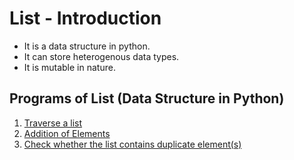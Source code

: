 # List - Introduction
- It is a data structure in python.
- It can store heterogenous data types.
- It is mutable in nature.

## Programs of List (Data Structure in Python)
1. [Traverse a list](/Data%20Structure/List/)
2. [Addition of Elements](/Data%20Structure/List/Addition%20of%20Elements/addingElementsOfList.py)
3. [Check whether the list contains duplicate element(s)](/Data%20Structure/List/Contains%20Duplicate/)
